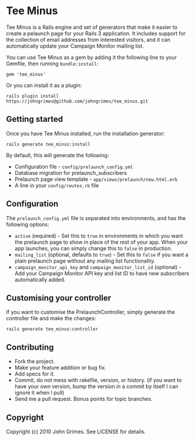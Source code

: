 # Tee Minus

Tee Minus is a Rails engine and set of generators that make it easier to
create a pelaunch page for your Rails 3 application. It includes support
for the collection of email addresses from interested visitors, and it
can automatically update your Campaign Monitor mailing list.

You can use Tee Minus as a gem by adding it the following line to your
Gemfile, then running `bundle:install`:

    gem 'tee_minus'

Or you can install it as a plugin:

    rails plugin install https://johngrimes@github.com/johngrimes/tee_minus.git

## Getting started

Once you have Tee Minus installed, run the installation generator:

    rails generate tee_minus:install

By default, this will generate the following:

* Configuration file - `config/prelaunch_config.yml`
* Database migration for prelaunch_subscribers
* Prelaunch page view template - `app/views/prelaunch/new.html.erb`
* A line in your `config/routes.rb` file

## Configuration

The `prelaunch_config.yml` file is separated into environments, and has
the following options:

* `active` (required) - Set this to `true` in environments in which you want the
  prelaunch page to show in place of the rest of your app. When your app
  launches, you can simply change this to `false` in production.
* `mailing_list` (optional, defaults to `true`) - Set this to `false` if
  you want a plain prelaunch page without any mailing list
  functionality.
* `campaign_monitor_api_key` and `campaign_monitor_list_id` (optional) -
  Add your Campaign Monitor API key and list ID to have new subscribers
  automatically added. 

## Customising your controller

If you want to customise the PrelaunchController, simply generate the controller file and make the changes:

    rails generate tee_minus:controller

## Contributing
 
* Fork the project.
* Make your feature addition or bug fix.
* Add specs for it.
* Commit, do not mess with rakefile, version, or history.
  (if you want to have your own version, bump the version in a commit by itself I can ignore it when I pull)
* Send me a pull request. Bonus points for topic branches.

## Copyright

Copyright (c) 2010 John Grimes. See LICENSE for details.
